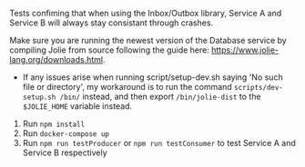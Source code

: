 Tests confiming that when using the Inbox/Outbox library, Service A and Service B will always stay consistant through crashes.

Make sure you are running the newest version of the Database service by compiling Jolie from source following the guide here: https://www.jolie-lang.org/downloads.html.
+ If any issues arise when running script/setup-dev.sh saying 'No such file or directory', my workaround is to run the command `scripts/dev-setup.sh /bin/` instead, and then export `/bin/jolie-dist` to the `$JOLIE_HOME` variable instead.

1. Run `npm install`
2. Run `docker-compose up`
2. Run `npm run testProducer` or `npm run testConsumer` to test Service A and Service B respectively